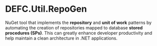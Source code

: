 # DEFC.Util.RepoGen
NuGet tool that implements the **repository** and **unit of work** patterns by automating the creation of repositories mapped to database **stored procedures (SPs)**. This can greatly enhance developer productivity and help maintain a clean architecture in .NET applications.
